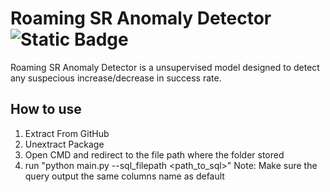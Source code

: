 # **Roaming SR Anomaly Detector** ![Static Badge](https://img.shields.io/badge/RoamingRI-orange)
Roaming SR Anomaly Detector is a unsupervised model designed to detect any suspecious increase/decrease in success rate. 

## **How to use**
1. Extract From GitHub
2. Unextract Package
3. Open CMD and redirect to the file path where the folder stored
4. run "python main.py --sql_filepath <path_to_sql>"
Note: Make sure the query output the same columns name as default

